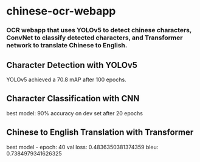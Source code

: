 # chinese-ocr-webapp

### OCR webapp that uses YOLOv5 to detect chinese characters, ConvNet to classify detected characters, and Transformer network to translate Chinese to English. 

## Character Detection with YOLOv5
YOLOv5 achieved a 70.8 mAP after 100 epochs. 

## Character Classification with CNN 
best model: 90% accuracy on dev set after 20 epochs 

## Chinese to English Translation with Transformer 
best model - epoch: 40 val loss: 0.4836350381374359 bleu: 0.7384979341626325




